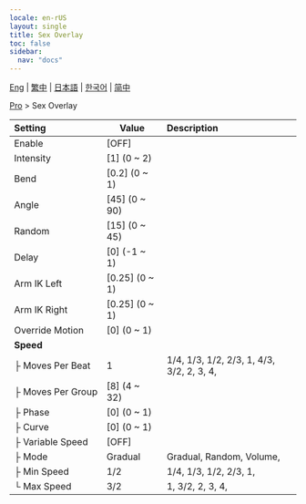 ```yaml
---
locale: en-rUS
layout: single
title: Sex Overlay
toc: false
sidebar:
  nav: "docs"
---
```

[Eng](/dancexr/menu/2025.4/actor/sex_overlay) | [繁中](/tw/dancexr/menu/2025.4/actor/sex_overlay) | [日本語](/jp/dancexr/menu/2025.4/actor/sex_overlay) | [한국어](/kr/dancexr/menu/2025.4/actor/sex_overlay) | [简中](/zh/dancexr/menu/2025.4/actor/sex_overlay)

[Pro](../menu#Pro) > Sex Overlay



| Setting | Value | Description |
| :--- | --- | :--- |
|<nobr>Enable</nobr>| [OFF] | 
|<nobr>Intensity</nobr>| [1] (0 ~ 2) | 
|<nobr>Bend</nobr>| [0.2] (0 ~ 1) | 
|<nobr>Angle</nobr>| [45] (0 ~ 90) | 
|<nobr>Random</nobr>| [15] (0 ~ 45) | 
|<nobr>Delay</nobr>| [0] (-1 ~ 1) | 
|<nobr>Arm IK Left</nobr>| [0.25] (0 ~ 1) | 
|<nobr>Arm IK Right</nobr>| [0.25] (0 ~ 1) | 
|<nobr>Override Motion</nobr>| [0] (0 ~ 1) | 
|<nobr><b>Speed</b></nobr>| | 
|<nobr>├&nbsp;Moves Per Beat</nobr>| 1 | 1/4, 1/3, 1/2, 2/3, 1, 4/3, 3/2, 2, 3, 4, 
|<nobr>├&nbsp;Moves Per Group</nobr>| [8] (4 ~ 32) | 
|<nobr>├&nbsp;Phase</nobr>| [0] (0 ~ 1) | 
|<nobr>├&nbsp;Curve</nobr>| [0] (0 ~ 1) | 
|<nobr>├&nbsp;Variable Speed</nobr>| [OFF] | 
|<nobr>├&nbsp;Mode</nobr>| Gradual | Gradual, Random, Volume, 
|<nobr>├&nbsp;Min Speed</nobr>| 1/2 | 1/4, 1/3, 1/2, 2/3, 1, 
|<nobr>└&nbsp;Max Speed</nobr>| 3/2 | 1, 3/2, 2, 3, 4, 
